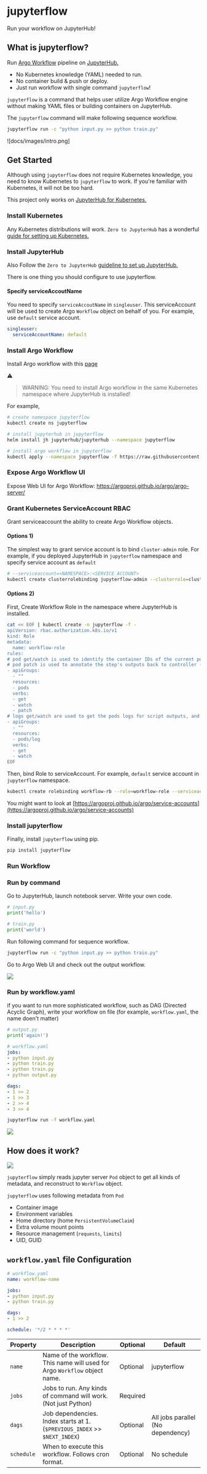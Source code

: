 # jupyterflow

Run your workflow on JupyterHub!

## What is jupyterflow?

Run [Argo Workflow](https://argoproj.github.io/argo) pipeline on [JupyterHub.](https://jupyter.org/hub)

- No Kubernetes knowledge (YAML) needed to run.
- No container build & push or deploy.
- Just run workflow with single command `jupyterflow`!

`jupyterflow` is a command that helps user utilize Argo Workflow engine without making YAML files or building containers on JupyterHub.

The `jupyterflow` command will make following sequence workflow.

```bash
jupyterflow run -c "python input.py >> python train.py"
```

![docs/images/intro.png]

## Get Started

Although using `jupyterflow` does not require Kubernetes knowledge, you need to know Kubernetes to `jupyterflow` to work. If you're familiar with Kubernetes, it will not be too hard. 

This project only works on [JupyterHub for Kubernetes.](https://zero-to-jupyterhub.readthedocs.io/en/latest)

### Install Kubernetes

Any Kubernetes distributions will work. `Zero to JupyterHub` has a wonderful [guide for setting up Kubernetes.](https://zero-to-jupyterhub.readthedocs.io/en/latest/#setup-kubernetes) 

### Install JupyterHub

Also Follow the `Zero to JupyterHub` [guideline to set up JupyterHub.](https://zero-to-jupyterhub.readthedocs.io/en/latest/#setup-jupyterhub)

There is one thing you should configure to use jupyterflow.

#### Specify serviceAccoutName

You need to specify `serviceAccoutName` in `singleuser`. This serviceAccount will be used to create  Argo `Workflow` object on behalf of you.
For example, use `default` service account.

```yaml
singleuser:
  serviceAccountName: default
```

### Install Argo Workflow

Install Argo workflow with this [page](https://argoproj.github.io/argo/quick-start)

:warning:
> WARNING: You need to install Argo workflow in the same Kubernetes namespace where JupyterHub is installed!

For example, 

```bash
# create namespace jupyterflow
kubectl create ns jupyterflow

# install jupyterhub in jupyterflow
helm install jh jupyterhub/jupyterhub --namespace jupyterflow

# install argo workflow in jupyterflow
kubectl apply --namespace jupyterflow -f https://raw.githubusercontent.com/argoproj/argo/stable/manifests/quick-start-postgres.yaml
```

### Expose Argo Workflow UI

Expose Web UI for Argo Workflow: https://argoproj.github.io/argo/argo-server/

### Grant Kubernetes ServiceAccount RBAC

Grant serviceaccount the ability to create Argo Workflow objects.

#### Options 1)

The simplest way to grant service account is to bind `cluster-admin` role. For example, if you deployed JupyterHub in `jupyterflow` namespace and specify service account as `default`

```bash
# --serviceaccount=<NAMESPACE>:<SERVICE_ACCOUNT>
kubectl create clusterrolebinding jupyterflow-admin --clusterrole=cluster-admin --serviceaccount=jupyterflow:default
```

#### Options 2)

First, Create Workflow Role in the namespace where JupyterHub is installed.

```bash
cat << EOF | kubectl create -n jupyterflow -f -
apiVersion: rbac.authorization.k8s.io/v1
kind: Role
metadata:
  name: workflow-role
rules:
# pod get/watch is used to identify the container IDs of the current pod
# pod patch is used to annotate the step's outputs back to controller (e.g. artifact location)
- apiGroups:
  - ""
  resources:
  - pods
  verbs:
  - get
  - watch
  - patch
# logs get/watch are used to get the pods logs for script outputs, and for log archival
- apiGroups:
  - ""
  resources:
  - pods/log
  verbs:
  - get
  - watch
EOF
```

Then, bind Role to serviceAccount. For example, `default` service account in `jupyterflow` namespace.

```bash
kubectl create rolebinding workflow-rb --role=workflow-role --serviceaccount=jupyterflow:default -n jupyterflow
```

You might want to look at [https://argoproj.github.io/argo/service-accounts](https://argoproj.github.io/argo/service-accounts)

### Install jupyterflow

Finally, install `jupyterflow` using pip.

```bash
pip install jupyterflow
```

### Run Workflow

### Run by command

Go to JupyterHub, launch notebook server. Write your own code.

```python
# input.py
print('hello')

# train.py
print('world')
```

Run following command for sequence workflow.

```bash
jupyterflow run -c "python input.py >> python train.py"
```

Go to Argo Web UI and check out the output workflow.

![](docs/images/intro.png)


### Run by workflow.yaml

if you want to run more sophisticated workflow, such as DAG (Directed Acyclic Graph), write your workflow on file (for example, `workflow.yaml`, the name doen't matter)

```python
# output.py
print('again!')
```

```yaml
# workflow.yaml
jobs:
- python input.py 
- python train.py
- python train.py
- python output.py

dags:
- 1 >> 2
- 1 >> 3
- 2 >> 4
- 3 >> 4
```

```bash
jupyterflow run -f workflow.yaml
```

![](docs/images/dag.png)



## How does it work?

![](docs/images/architecture.png)

`jupyterflow` simply reads jupyter server `Pod` object to get all kinds of metadata, and reconstruct to `Workflow` object.

`jupyterflow` uses following metadata from `Pod`
- Container image
- Environment variables
- Home directory (home `PersistentVolumeClaim`)
- Extra volume mount points
- Resource management (`requests`, `limits`)
- UID, GUID


## `workflow.yaml` file Configuration

```yaml
# workflow.yaml
name: workflow-name

jobs:
- python input.py
- python train.py

dags:
- 1 >> 2

schedule: '*/2 * * * *'
```

| Property  | Description                                                                | Optional  | Default                           |
|-----------|----------------------------------------------------------------------------|-----------|-----------------------------------|
|`name`     | Name of the workflow. This name will used for Argo `Workflow` object name. | Optional  | jupyterflow                       |
|`jobs`     | Jobs to run. Any kinds of command will work. (Not just Python)             | Required  |                                   |
|`dags`     | Job dependencies. Index starts at 1. (`$PREVIOUS_INDEX` >> `$NEXT_INDEX`)  | Optional  | All jobs parallel (No dependency) |
|`schedule` | When to execute this workflow. Follows cron format.                        | Optional  | No schedule                       |
